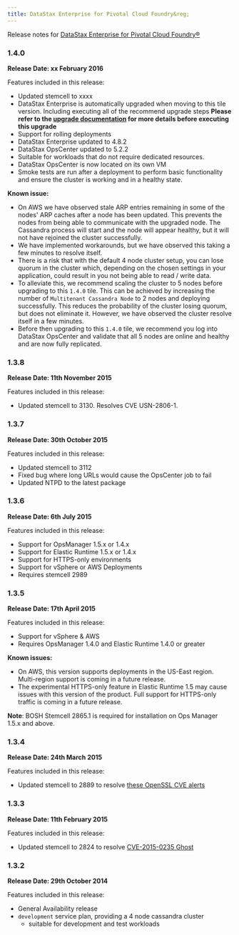 ```yaml
---
title: DataStax Enterprise for Pivotal Cloud Foundry&reg;
---
```


Release notes for [DataStax Enterprise for Pivotal Cloud Foundry&reg;](https://network.pivotal.io/products/p-cassandra)

### 1.4.0
**Release Date: xx February 2016**

Features included in this release:

* Updated stemcell to xxxx
* DataStax Enterprise is automatically upgraded when moving to this tile version. Including executing all of the recommend upgrade steps **Please refer to the [upgrade documentation](upgrade.html) for more details before executing this upgrade**
* Support for rolling deployments
* DataStax Enterprise updated to 4.8.2
* DataStax OpsCenter updated to 5.2.2
* Suitable for workloads that do not require dedicated resources.
* DataStax OpsCenter is now located on its own VM
* Smoke tests are run after a deployment to perform basic functionality and ensure the cluster is working and in a healthy state.

**Known issue:**

* On AWS we have observed stale ARP entries remaining in some of the nodes' ARP caches after a node has been updated. This prevents the nodes from being able to communicate with the upgraded node. The Cassandra process will start and the node will appear healthy, but it will not have rejoined the cluster successfully.
* We have implemented workarounds, but we have observed this taking a few minutes to resolve itself.
* There is a risk that with the default 4 node cluster setup, you can lose quorum in the cluster which, depending on the chosen settings in your application, could result in you not being able to read / write data.
* To alleviate this, we recommend scaling the cluster to 5 nodes before upgrading to this `1.4.0` tile. This can be achieved by increasing the number of `Multitenant Cassandra Node` to 2 nodes and deploying successfully. This reduces the probability of the cluster losing quorum, but does not eliminate it. However, we have observed the cluster resolve itself in a few minutes.
* Before then upgrading to this `1.4.0` tile, we recommend you log into DataStax OpsCenter and validate that all 5 nodes are online and healthy and are now fully replicated.

### 1.3.8
**Release Date: 11th November 2015**

Features included in this release:

* Updated stemcell to 3130. Resolves CVE USN-2806-1.

### 1.3.7
**Release Date: 30th October 2015**

Features included in this release:

* Updated stemcell to 3112
* Fixed bug where long URLs would cause the OpsCenter job to fail
* Updated NTPD to the latest package

### 1.3.6
**Release Date: 6th July 2015**

Features included in this release:

* Support for OpsManager 1.5.x or 1.4.x
* Support for Elastic Runtime 1.5.x or 1.4.x
* Support for HTTPS-only environments
* Support for vSphere or AWS Deployments
* Requires stemcell 2989

### 1.3.5
**Release Date: 17th April 2015**

Features included in this release:

* Support for vSphere & AWS
* Requires OpsManager 1.4.0 and Elastic Runtime 1.4.0 or greater

**Known issues:**

* On AWS, this version supports deployments in the US-East region. Multi-region support is coming in a future release.
* The experimental HTTPS-only feature in Elastic Runtime 1.5 may cause issues with this version of the product. Full support for HTTPS-only traffic is coming in a future release.

<p class="note"><strong>Note</strong>: BOSH Stemcell 2865.1 is required for installation on Ops Manager 1.5.x and above. </p>

### 1.3.4
**Release Date: 24th March 2015**

Features included in this release:

* Updated stemcell to 2889 to resolve [these OpenSSL CVE alerts](http://pivotal.io/security/usn-2537-1)

### 1.3.3
**Release Date: 11th February 2015**

Features included in this release:

* Updated stemcell to 2824 to resolve [CVE-2015-0235 Ghost](http://www.pivotal.io/security/cve-2015-0235)

### 1.3.2
**Release Date: 29th October 2014**

Features included in this release:

* General Availability release
* `development` service plan, providing a 4 node cassandra cluster
  * suitable for development and test workloads
